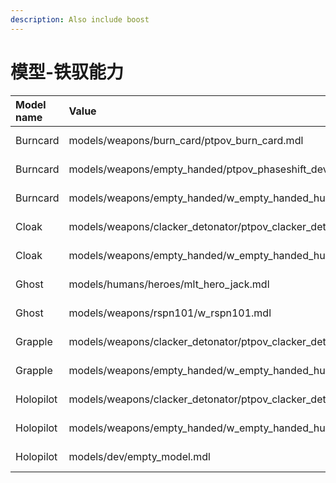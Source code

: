 ```yaml
---
description: Also include boost
---
```


# 模型-铁驭能力

| Model name | Value | Note |
| :--- | :--- | :--- |
| Burncard | models/weapons/burn\_card/ptpov\_burn\_card.mdl | View model |
| Burncard | models/weapons/empty\_handed/ptpov\_phaseshift\_device.mdl | View model |
| Burncard | models/weapons/empty\_handed/w\_empty\_handed\_human.mdl | Player model |
| Cloak | models/weapons/clacker\_detonator/ptpov\_clacker\_detonator.mdl | View model |
| Cloak | models/weapons/empty\_handed/w\_empty\_handed\_human.mdl | Player model |
| Ghost | models/humans/heroes/mlt\_hero\_jack.mdl | Ghost model |
| Ghost | models/weapons/rspn101/w\_rspn101.mdl | Weapon model |
| Grapple | models/weapons/clacker\_detonator/ptpov\_clacker\_detonator.mdl | View model |
| Grapple | models/weapons/empty\_handed/w\_empty\_handed\_human.mdl | Player model |
| Holopilot | models/weapons/clacker\_detonator/ptpov\_clacker\_detonator.mdl | View model |
| Holopilot | models/weapons/empty\_handed/w\_empty\_handed\_human.mdl | Player model |
| Holopilot | models/dev/empty\_model.mdl | Projectile model |

